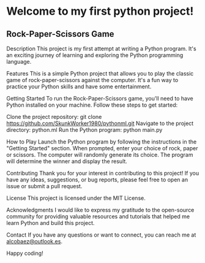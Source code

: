 # Welcome to my first python project!
## Rock-Paper-Scissors Game

Description
This project is my first attempt at writing a Python program. It's an exciting journey of learning and exploring the Python programming language.

Features
This is a simple Python project that allows you to play the classic game of rock-paper-scissors against the computer. It's a fun way to practice your Python skills and have some entertainment.

Getting Started
To run the Rock-Paper-Scissors game, you'll need to have Python installed on your machine. Follow these steps to get started:

Clone the project repository: git clone https://github.com/SkunkWorker1980/pythonml.git
Navigate to the project directory: python.ml
Run the Python program: python main.py

How to Play
Launch the Python program by following the instructions in the "Getting Started" section.
When prompted, enter your choice of rock, paper or scissors.
The computer will randomly generate its choice.
The program will determine the winner and display the result.

Contributing
Thank you for your interest in contributing to this project! If you have any ideas, suggestions, or bug reports, please feel free to open an issue or submit a pull request.

License
This project is licensed under the MIT License.

Acknowledgments
I would like to express my gratitude to the open-source community for providing valuable resources and tutorials that helped me learn Python and build this project.

Contact
If you have any questions or want to connect, you can reach me at alcobaez@outlook.es.

Happy coding!